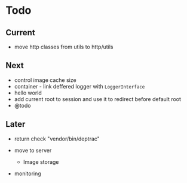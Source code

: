 # Todo

## Current

- move http classes from utils to http/utils

## Next

- control image cache size
- container - link deffered logger with `LoggerInterface`
- hello world
- add current root to session and use it to redirect before default root
- @todo

## Later

- return check "vendor/bin/deptrac"

- move to server
  - Image storage

- monitoring
